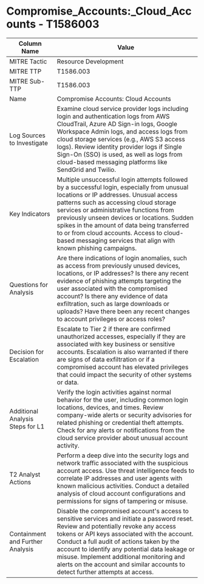 # Compromise_Accounts:_Cloud_Accounts - T1586003

| Column Name | Value |
|-------------|-------|
| MITRE Tactic | Resource Development |
| MITRE TTP | T1586.003 |
| MITRE Sub-TTP | T1586.003 |
| Name | Compromise Accounts: Cloud Accounts |
| Log Sources to Investigate | Examine cloud service provider logs including login and authentication logs from AWS CloudTrail, Azure AD Sign-in logs, Google Workspace Admin logs, and access logs from cloud storage services (e.g., AWS S3 access logs). Review identity provider logs if Single Sign-On (SSO) is used, as well as logs from cloud-based messaging platforms like SendGrid and Twilio. |
| Key Indicators | Multiple unsuccessful login attempts followed by a successful login, especially from unusual locations or IP addresses. Unusual access patterns such as accessing cloud storage services or administrative functions from previously unseen devices or locations. Sudden spikes in the amount of data being transferred to or from cloud accounts. Access to cloud-based messaging services that align with known phishing campaigns. |
| Questions for Analysis | Are there indications of login anomalies, such as access from previously unused devices, locations, or IP addresses? Is there any recent evidence of phishing attempts targeting the user associated with the compromised account? Is there any evidence of data exfiltration, such as large downloads or uploads? Have there been any recent changes to account privileges or access roles? |
| Decision for Escalation | Escalate to Tier 2 if there are confirmed unauthorized accesses, especially if they are associated with key business or sensitive accounts. Escalation is also warranted if there are signs of data exfiltration or if a compromised account has elevated privileges that could impact the security of other systems or data. |
| Additional Analysis Steps for L1 | Verify the login activities against normal behavior for the user, including common login locations, devices, and times. Review company-wide alerts or security advisories for related phishing or credential theft attempts. Check for any alerts or notifications from the cloud service provider about unusual account activity. |
| T2 Analyst Actions | Perform a deep dive into the security logs and network traffic associated with the suspicious account access. Use threat intelligence feeds to correlate IP addresses and user agents with known malicious activities. Conduct a detailed analysis of cloud account configurations and permissions for signs of tampering or misuse. |
| Containment and Further Analysis | Disable the compromised account's access to sensitive services and initiate a password reset. Review and potentially revoke any access tokens or API keys associated with the account. Conduct a full audit of actions taken by the account to identify any potential data leakage or misuse. Implement additional monitoring and alerts on the account and similar accounts to detect further attempts at access. |

